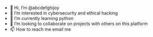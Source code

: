 - 👋 Hi, I’m @abcdefghijoy
- 👀 I’m interested in cybersecurity and ethical hacking
- 🌱 I’m currently learning python
- 💞️ I’m looking to collaborate on projects with others on this platform
- 📫 How to reach me email me 

<!---
abcdefghijoy/abcdefghijoy is a ✨ special ✨ repository because its `README.md` (this file) appears on your GitHub profile.
You can click the Preview link to take a look at your changes.
--->
